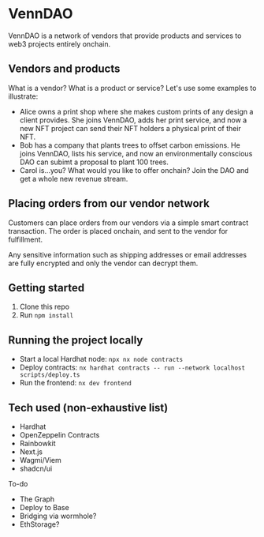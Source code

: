 # VennDAO

VennDAO is a network of vendors that provide products and services to web3 projects entirely onchain.

## Vendors and products

What is a vendor? What is a product or service? Let's use some examples to illustrate:

- Alice owns a print shop where she makes custom prints of any design a client provides. She joins VennDAO, adds her print service, and now a new NFT project can send their NFT holders a physical print of their NFT.
- Bob has a company that plants trees to offset carbon emissions. He joins VennDAO, lists his service, and now an environmentally conscious DAO can subimt a proposal to plant 100 trees.
- Carol is...you? What would you like to offer onchain? Join the DAO and get a whole new revenue stream.

## Placing orders from our vendor network

Customers can place orders from our vendors via a simple smart contract transaction. The order is placed onchain, and sent to the vendor for fulfillment.

Any sensitive information such as shipping addresses or email addresses are fully encrypted and only the vendor can decrypt them.

## Getting started

1. Clone this repo
2. Run `npm install`

## Running the project locally

- Start a local Hardhat node: `npx nx node contracts`
- Deploy contracts: `nx hardhat contracts -- run --network localhost scripts/deploy.ts`
- Run the frontend: `nx dev frontend`

## Tech used (non-exhaustive list)

- Hardhat
- OpenZeppelin Contracts
- Rainbowkit
- Next.js
- Wagmi/Viem
- shadcn/ui

To-do
- The Graph
- Deploy to Base
- Bridging via wormhole?
- EthStorage?